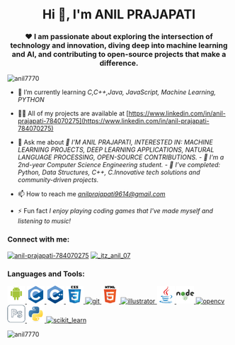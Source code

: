 <h1 align="center">Hi 👋, I'm ANIL PRAJAPATI</h1>
<h3 align="center">❤ I am passionate about exploring the intersection of technology and innovation, diving deep into machine learning and AI, and contributing to open-source projects that make a difference.</h3>

<p align="left"> <img src="https://komarev.com/ghpvc/?username=anil7770&label=Profile%20views&color=0e75b6&style=flat" alt="anil7770" /> </p>

- 🌱 I’m currently learning *C,C++,Java, JavaScript, Machine Learning, PYTHON*

- 👨‍💻 All of my projects are available at [https://www.linkedin.com/in/anil-prajapati-784070275](https://www.linkedin.com/in/anil-prajapati-784070275)

- 💬 Ask me about *👀 I’M ANIL PRAJAPATI, INTERESTED IN: MACHINE LEARNING PROJECTS, DEEP LEARNING APPLICATIONS, NATURAL LANGUAGE PROCESSING, OPEN-SOURCE CONTRIBUTIONS. - 🌱 I’m a 2nd-year Computer Science Engineering student. - 🌱 I’ve completed: Python, Data Structures, C++, C.Innovative tech solutions and community-driven projects.*

- 📫 How to reach me *anilprajapati9614@gmail.com*

- ⚡ Fun fact *I enjoy playing coding games that I've made myself and listening to music!*

<h3 align="left">Connect with me:</h3>
<p align="left">
<a href="https://linkedin.com/in/anil-prajapati-784070275" target="blank"><img align="center" src="https://raw.githubusercontent.com/rahuldkjain/github-profile-readme-generator/master/src/images/icons/Social/linked-in-alt.svg" alt="anil-prajapati-784070275" height="30" width="40" /></a>
<a href="https://instagram.com/_itz_anil_07" target="blank"><img align="center" src="https://raw.githubusercontent.com/rahuldkjain/github-profile-readme-generator/master/src/images/icons/Social/instagram.svg" alt="_itz_anil_07" height="30" width="40" /></a>
</p>

<h3 align="left">Languages and Tools:</h3>
<p align="left"> <a href="https://developer.android.com" target="_blank" rel="noreferrer"> <img src="https://raw.githubusercontent.com/devicons/devicon/master/icons/android/android-original-wordmark.svg" alt="android" width="40" height="40"/> </a> <a href="https://www.cprogramming.com/" target="_blank" rel="noreferrer"> <img src="https://raw.githubusercontent.com/devicons/devicon/master/icons/c/c-original.svg" alt="c" width="40" height="40"/> </a> <a href="https://www.w3schools.com/cpp/" target="_blank" rel="noreferrer"> <img src="https://raw.githubusercontent.com/devicons/devicon/master/icons/cplusplus/cplusplus-original.svg" alt="cplusplus" width="40" height="40"/> </a> <a href="https://www.w3schools.com/css/" target="_blank" rel="noreferrer"> <img src="https://raw.githubusercontent.com/devicons/devicon/master/icons/css3/css3-original-wordmark.svg" alt="css3" width="40" height="40"/> </a> <a href="https://git-scm.com/" target="_blank" rel="noreferrer"> <img src="https://www.vectorlogo.zone/logos/git-scm/git-scm-icon.svg" alt="git" width="40" height="40"/> </a> <a href="https://www.w3.org/html/" target="_blank" rel="noreferrer"> <img src="https://raw.githubusercontent.com/devicons/devicon/master/icons/html5/html5-original-wordmark.svg" alt="html5" width="40" height="40"/> </a> <a href="https://www.adobe.com/in/products/illustrator.html" target="_blank" rel="noreferrer"> <img src="https://www.vectorlogo.zone/logos/adobe_illustrator/adobe_illustrator-icon.svg" alt="illustrator" width="40" height="40"/> </a> <a href="https://www.java.com" target="_blank" rel="noreferrer"> <img src="https://raw.githubusercontent.com/devicons/devicon/master/icons/java/java-original.svg" alt="java" width="40" height="40"/> </a> <a href="https://nodejs.org" target="_blank" rel="noreferrer"> <img src="https://raw.githubusercontent.com/devicons/devicon/master/icons/nodejs/nodejs-original-wordmark.svg" alt="nodejs" width="40" height="40"/> </a> <a href="https://opencv.org/" target="_blank" rel="noreferrer"> <img src="https://www.vectorlogo.zone/logos/opencv/opencv-icon.svg" alt="opencv" width="40" height="40"/> </a> <a href="https://www.photoshop.com/en" target="_blank" rel="noreferrer"> <img src="https://raw.githubusercontent.com/devicons/devicon/master/icons/photoshop/photoshop-line.svg" alt="photoshop" width="40" height="40"/> </a> <a href="https://www.python.org" target="_blank" rel="noreferrer"> <img src="https://raw.githubusercontent.com/devicons/devicon/master/icons/python/python-original.svg" alt="python" width="40" height="40"/> </a> <a href="https://scikit-learn.org/" target="_blank" rel="noreferrer"> <img src="https://upload.wikimedia.org/wikipedia/commons/0/05/Scikit_learn_logo_small.svg" alt="scikit_learn" width="40" height="40"/> </a> </p>

<p><img align="center" src="https://github-readme-streak-stats.herokuapp.com/?user=anil7770&" alt="anil7770" /></p>
